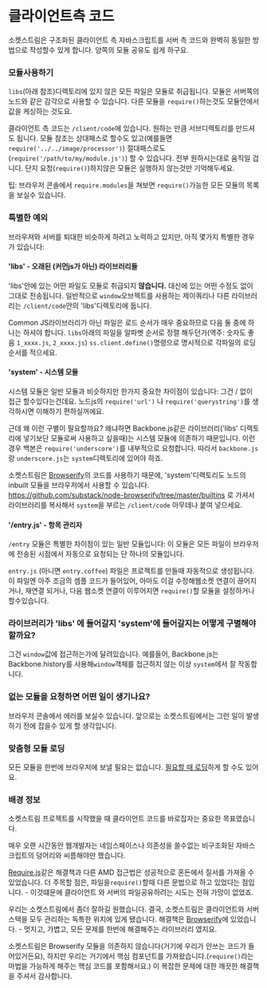 # 클라이언트측 코드
<!---# Client-Side Code-->

소켓스트림은 구조화된 클라이언트 측 자바스크립트를 서버 측 코드와 완벽히 동일한 방법으로 작성할수 있게 합니다. 양쪽의 모듈 공유도 쉽게 하구요.
<!--SocketStream allows you to write and structure client-side Javascript in exactly the same way as server-side code, allowing you to easily share modules between both.-->

### 모듈사용하기
<!---### How to use Modules-->

`libs`(아래 참조)디렉토리에 있지 않은 모든 파일은 모듈로 취급됩니다. 모듈은 서버쪽의 노드와 같은 감각으로 사용할 수 있습니다. 다른 모듈을  `require()`하는것도 모듈안에서 값을 케싱하는 것도요.
<!--All files which aren't `libs` (see below) are treated as modules. You have exactly the same ability to export functions, `require()` other modules, and cache values within modules as you do when writing server-side code in Node.js.-->

클라이언트 측 코드는 `/client/code`에 있습니다. 원하는 만큼 서브디렉토리를 만드셔도 됩니다. 모듈 참조는 상대패스로 할수도 있고(예를들면`require('../../image/processor')`) 절대패스로도(`require('/path/to/my/module.js')`) 할 수 있습니다. 전부 원하시는대로 움직일 겁니다. 단지 요청(`require()`)하지않은 모듈은 실행하지 않는것만 기억해두세요.
<!--Client-side code lives in `/client/code`. Create as many subdirectories as you wish. Reference your modules relatively, e.g. `require('../../image/processor')`, or absolutely `require('/path/to/my/module.js')`. It all work as you would expect, just bear in mind a module will never be executed unless it is explicitly `require()`'d.-->

팁: 브라우저 콘솔에서 `require.modules`을 쳐보면 `require()`가능한 모든 모듈의 목록을 보실수 있습니다.
<!--Top tip: Type `require.modules` in the browser console to see a list of all modules you can `require()` in your app-->


### 특별한 예외
<!---### Special Exceptions-->

브라우져와 서버를 퇴대한 비슷하게 하려고 노력하고 있지만, 아직 몇가지 특별한 경우가 있습니다:
<!--While we try to keep the experience between browser and server as similar as possible, there are a few special cases to be aware of:-->


#### 'libs' - 오래된 (커먼js가 아닌) 라이브러리들
<!---#### 'libs' - Legacy (non Common JS) Libraries-->

'libs'안에 있는 어떤 파일도 모듈로 취급되지 **않습니다.** 대신에 있는 어떤 수정도 없이 그대로 전송됩니다.  일반적으로 `window`오브젝트를 사용하는 제이쿼리나 다른 라이브러리는 `/client/code`안의 'libs'디렉토리에 둡니다.
<!--Any file which lives in a directory called 'libs' will NOT be served as a module. Instead these files will be sent as-is without any modification. Typically you'll want to ensure jQuery and other libraries which use the `window` variable are always placed in a `/client/code` directory called 'libs'.-->

Common JS라이브러리가 아닌 파일은 로드 순서가 매우 중요하므로 다음 둘 중에 하나는 하셔야 합니다. `libs`아래의 파일을 알파벳 순서로 정렬 해두던가(역주: 숫자도 좋음 `1_xxxx.js`, `2_xxxx.js`) `ss.client.define()`명령으로 명시적으로 각파일의 로딩순서를 적으세요.
<!--As load order is critically important for non Common JS libraries **either** name your files alphanumerically within the `libs` directory **or** list each file explicitly in your `ss.client.define()` command - your choice.-->


#### 'system' - 시스템 모듈
<!---#### 'system' - System Modules-->

시스템 모듈은 일반 모듈과 비슷하지만 한가지 중요한 차이점이 있습니다: 그건 / 없이 접근 할수있다는건데요. 노드js의 `require('url')` 나 `require('querystring')`를 생각하시면 이해하기 편하실꺼에요.
<!--System modules are similar to regular modules but with one important difference: they are accessed without a leading slash - just like you would `require('url')` or `require('querystring')` in Node.js.-->

근데 왜 이런 구별이 필요할까요? 왜냐하면 Backbone.js같은 라이브러리('libs' 디렉토리에 넣기보단 모듈로써 사용하고 싶을때)는 시스템 모듈에 의존하기 때문입니다. 이런 경우 백본은 `require('underscore')`를 내부적으로 요청합니다. 따라서 `backbone.js`랑 `underscore.js`는 `system`디렉토리에 있어야 하죠.
<!--So why do we need this distinction? Because some libraries such as Backbone.js (when used as a module, rather than in a 'libs' directory) depend upon other system modules. In this case Backbone calls `require('underscore')` internally, therefore both `backbone.js` and `underscore.js` must live in a `system` directory.-->

소켓스트림은 [Browserify](https://github.com/substack/node-browserify)의 코드를 사용하기 때문에, 'system'디랙토리도 노드의 inbuilt 모듈을 브라우저에서 사용할 수 있습니다.  https://github.com/substack/node-browserify/tree/master/builtins 로 가셔서 라이브러리를 복사해서 `system`을 부르는 `/client/code` 아무데나 붙여 넣으세요.
<!--As SocketStream uses code from [Browserify](https://github.com/substack/node-browserify), the 'system' directory also allows you to use one of Node's inbuilt modules in the browser. Just head over to https://github.com/substack/node-browserify/tree/master/builtins and copy the libraries you need into any directory within `/client/code` called `system`.-->


#### '/entry.js' - 항목 관리자
<!---#### '/entry.js' - A single point of entry-->

`/entry` 모듈은 특별한 차이점이 있는 일반 모듈입니다: 이 모듈은 모든 파일이 브라우저에 전송된 시점에서 자동으로 요청되는 단 하나의 모듈입니다.
<!--The `/entry` module is a regular module with a special distinction: it is the only module to be required automatically once all files have been sent to the browser.-->

`entry.js` (아니면 `entry.coffee`) 파일은 프로젝트를 만들때 자동적으로 생성됩니다. 이 파일엔 아주 조금의 셈플 코드가 들어있어, 아마도 이걸 수정해웹소켓 연결이 끊어지거나,  재연결 되거나, 다음 웹소켓 연결이 이루어지면 `require()`할 모듈을 설정하거나 할수있습니다.
<!--The `entry.js` (or `entry.coffee`) file is created for you by default when you make a new project. It contains a small amount of boiler-plate code which you may modify to handle the websocket connection going down, reconnecting, and (critically), what module to `require()` next once the websocket connection is established.-->


### 라이브러리가 'libs' 에 들어갈지 'system'에 들어갈지는 어떻게 구별해야 할까요?
<!---### Should I put library X in 'libs' or 'system'?-->

그건 `window`값에 접근하는가에 달려있습니다. 예를들어, Backbone.js는 Backbone.history를 사용해`window`객체를 접근하지 않는 이상 `system`에서 잘 작동합니다.
<!--It depends if it needs access to the `window` variable. For example, Backbone.js works great as a `system` module unless you're using Backbone.history as this requires access to `window`.-->


### 없는 모듈을 요청하면 어떤 일이 생기나요?
<!---### What happens if I try to require a module which doesn't exist?-->

브라우저 콘솔에서 에러를 보실수 있습니다. 앞으로는 소켓스트림에서는 그런 일이 발생하기 전에 잡을수 있게 할 생각입니다.
<!--You'll see an error in the browser's console. In the future SocketStream will be able to catch these problems before they arise.-->


### 맞춤형 모듈 로딩
<!---### Loading modules on demand-->

모든 모듈을 한번에 브라우저에 보낼 필요는 없습니다. [필요할 때 로딩](https://github.com/socketstream/socketstream/blob/master/doc/guide/en/loading_assets_on_demand.md)하게 할 수도 있어요.
<!--You don't necessarily have to send all modules to the browser at once, you can also [load them on demand](https://github.com/socketstream/socketstream/blob/master/doc/guide/en/loading_assets_on_demand.md).-->


### 배경 정보
<!---### Background info-->

소켓스트림 프로젝트를 시작했을 때 클라이언트 코드를 바로잡자는 중요한 목표였습니다.
<!--Getting client-code right was a major goal for SocketStream from the beginning.-->

매우 오랜 시간동안 웹개발자는 네임스페이스나 의존성을 쓸수없는 비구조화된 자바스크립트의 덩어리와 씨름해야만 했습니다.
<!--For too long web developers have had to wade through a mess of unstructured JavaScript files without anyway to manage namespacing or dependencies.-->

[Require.js](http://requirejs.org)같은 해결책과 다른 AMD 접근법은 성공적으로 혼돈에서 질서를 가져올 수 있었습니다. 더 주목할 점은, 파일을`require()`할때 다른 문법으로 하고 있었다는 점입니다. - 이것떄문에 클라이언트 와 서버의 파일공유하려는 시도는 전혀 가망이 없었죠.
<!--Solutions such as [Require.js](http://requirejs.org) and other AMD approaches have successfully brought order to chaos, but put the onus on the developer to manually track and list dependencies. What's more, they use a different syntax to `require()` files - instantly killing all hopes of sharing the same file between the client and server.-->

우리는 소켓스트림에서 좀더 잘하길 원했습니다. 결국, 소켓스트림은 클라이언트와 서버 스택을 모두 관리하는 독특한 위치에 있게 됐습니다. 해결책은 [Browserify](https://github.com/substack/node-browserify)에 있었습니다. - 멋지고, 가볍고, 모든 문제를 한번에 해결해주는 라이브러리 였지요.
<!--We wanted to do much better with SocketStream. After all, we are in the unique position of managing both the client and server stack. The solution came in the form of [Browserify](https://github.com/substack/node-browserify) - an awesome, lightweight, library which solves all these problems once and for all.-->

소켓스트림은 Browserify 모듈을 의존하지 않습니다(거기에 우리가 안쓰는 코드가 들어있거든요), 하지만 우리는 거기에서 핵심 컴포넌트를 가져왔습니다.(`require()`라는 마법을 가능하게 해주는 핵심 코드를 포함해서요.) 이 복잡한 문제에 대한 깨끗한 해결책을 주셔서 감사합니다.
<!--SocketStream doesn't depend upon the Browserify module (as it contains code we don't need), but we use major components from it (including the critical code which performs all the `require()` magic). Our thanks go to Substack for coming up with a clean solution to a very tricky problem.-->
